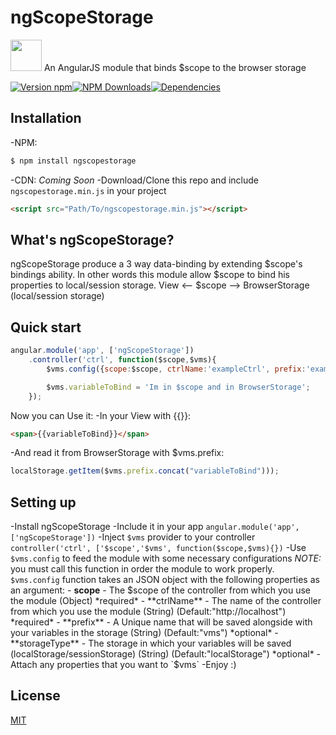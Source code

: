 ngScopeStorage
===

<div>
<p> <img height="50" width="50" src="https://raw.githubusercontent.com/rannn505/ngScopeStorage/master/assets/ngScopeStorage.png"> An AngularJS module that binds $scope to the browser storage </p>
</div>

[![Version npm](https://img.shields.io/npm/v/ngScopeStorage.svg?style=flat-square)](https://www.npmjs.com/package/ngScopeStorage)[![NPM Downloads](https://img.shields.io/npm/dt/ngScopeStorage.svg?style=flat-square)](https://www.npmjs.com/package/ngScopeStorage)[![Dependencies](https://img.shields.io/david/rannn505/ngScopeStorage.svg?style=flat-square)](https://david-dm.org/rannn505/ngScopeStorage)


## Installation

-NPM:
```bash
$ npm install ngscopestorage
```
-CDN:
*Coming Soon*
-Download/Clone this repo and include `ngscopestorage.min.js` in your project
``` html
<script src="Path/To/ngscopestorage.min.js"></script>
```

## What's ngScopeStorage?

ngScopeStorage produce a 3 way data-binding by extending $scope's bindings ability.
In other words this module allow $scope to bind his properties to local/session storage.
View <-- $scope --> BrowserStorage (local/session storage)

## Quick start

```javascript
angular.module('app', ['ngScopeStorage'])
    .controller('ctrl', function($scope,$vms){
        $vms.config({scope:$scope, ctrlName:'exampleCtrl', prefix:'exampleApp'});

        $vms.variableToBind = 'Im in $scope and in BrowserStorage';
    });
```

Now you can Use it:
-In your View with {{}}:
``` html
<span>{{variableToBind}}</span>
```
-And read it from BrowserStorage with $vms.prefix:
```javascript
localStorage.getItem($vms.prefix.concat("variableToBind")));
```

## Setting up

-Install ngScopeStorage
-Include it in your app
`angular.module('app', ['ngScopeStorage'])`
-Inject `$vms` provider to your controller
`controller('ctrl', ['$scope','$vms', function($scope,$vms){})`
-Use `$vms.config` to feed the module with some necessary configurations
*NOTE:* you must call this function in order the module to work properly.
`$vms.config` function takes an JSON object with the following properties as an argument:
    - **scope** - The $scope of the controller from which you use the module (Object) *required*
    - **ctrlName** - The name of the controller from which you use the module (String) (Default:"http://localhost") *required*
    - **prefix** - A Unique name that will be saved alongside with your variables in the storage (String) (Default:"vms") *optional*
    - **storageType** - The storage in which your variables will be saved (localStorage/sessionStorage) (String) (Default:"localStorage") *optional*
-Attach any properties that you want to `$vms`
-Enjoy :)


## License

  [MIT](LICENSE)

